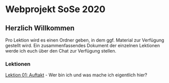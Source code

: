 # Webprojekt SoSe 2020

## Herzlich Willkommen

Pro Lektion wird es einen Ordner geben, in dem ggf. Material zur Verfügung gestellt wird. Ein zusammenfassendes Dokument der einzelnen Lektionen werde ich euch über den Chat zur Verfügung stellen.

### Lektionen

[Lektion 01: Auftakt](https://github.com/bastibuck/webprojekt-sose-2020/tree/lesson-1/lesson-01) - Wer bin ich und was mache ich eigentlich hier?
